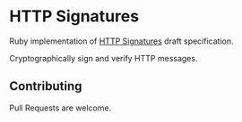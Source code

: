 # HTTP Signatures

Ruby implementation of [HTTP Signatures][draft03] draft specification.

Cryptographically sign and verify HTTP messages.


## Contributing

Pull Requests are welcome.


[draft03]: http://tools.ietf.org/html/draft-cavage-http-signatures-03

